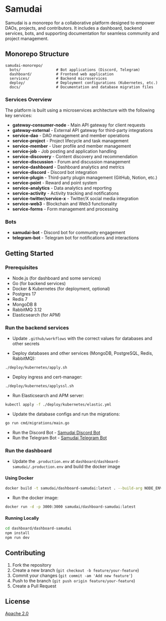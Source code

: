 # Samudai

Samudai is a monorepo for a collaborative platform designed to empower DAOs, projects, and contributors. It includes a dashboard, backend services, bots, and supporting documentation for seamless community and project management.

## Monorepo Structure

```
samudai-monorepo/
  bots/                # Bot applications (Discord, Telegram)
  dashboard/           # Frontend web application
  services/            # Backend microservices
  deploy/              # Deployment configurations (Kubernetes, etc.)
  docs/                # Documentation and database migration files
```

### Services Overview

The platform is built using a microservices architecture with the following key services:

- **gateway-consumer-node** - Main API gateway for client requests
- **gateway-external** - External API gateway for third-party integrations
- **service-dao** - DAO management and member operations
- **service-project** - Project lifecycle and task management
- **service-member** - User profile and member management
- **service-job** - Job posting and application handling
- **service-discovery** - Content discovery and recommendation
- **service-discussion** - Forum and discussion management
- **service-dashboard** - Dashboard analytics and metrics
- **service-discord** - Discord bot integration
- **service-plugin** - Third-party plugin management (GitHub, Notion, etc.)
- **service-point** - Reward and point system
- **service-analytics** - Data analytics and reporting
- **service-activity** - Activity tracking and notifications
- **service-twitter/service-x** - Twitter/X social media integration
- **service-web3** - Blockchain and Web3 functionality
- **service-forms** - Form management and processing

### Bots

- **samudai-bot** - Discord bot for community engagement
- **telegram-bot** - Telegram bot for notifications and interactions

## Getting Started

### Prerequisites

- Node.js (for dashboard and some services)
- Go (for backend services)
- Docker & Kubernetes (for deployment, optional)
- Postgres 17
- Redis 7
- MongoDB 8
- RabbitMQ 3.12
- Elasticsearch (for APM)

### Run the backend services

- Update `.github/workflows` with the correct values for databases and other secrets

- Deploy databases and other services (MongoDB, PostgreSQL, Redis, RabbitMQ):

```bash
./deploy/kubernetes/apply.sh
```

- Deploy ingress and cert-manager:

```bash
./deploy/kubernetes/applyssl.sh
```

- Run Elasticsearch and APM server:

```bash
kubectl apply -f ./deploy/kubernetes/elastic.yml
```

- Update the database configs and run the migrations:

```bash
go run cmd/migrations/main.go
```

- Run the Discord Bot - [Samudai Discord Bot](bots/samudai-bot)
- Run the Telegram Bot - [Samudai Telegram Bot](bots/telegram-bot)

### Run the dashboard

- Update the `.production.env` at `dashboard/dashboard-samudai/.production.env` and build the docker image

#### Using Docker

```bash
docker build -t samudai/dashboard-samudai:latest . --build-arg NODE_ENV=prod
```

- Run the docker image:

```bash
docker run -d -p 3000:3000 samudai/dashboard-samudai:latest
```

#### Running Locally

```bash
cd dashboard/dashboard-samudai
npm install
npm run dev
```

## Contributing

1. Fork the repository
2. Create a new branch (`git checkout -b feature/your-feature`)
3. Commit your changes (`git commit -am 'Add new feature'`)
4. Push to the branch (`git push origin feature/your-feature`)
5. Create a Pull Request

## License

[Apache 2.0](LICENCE)
